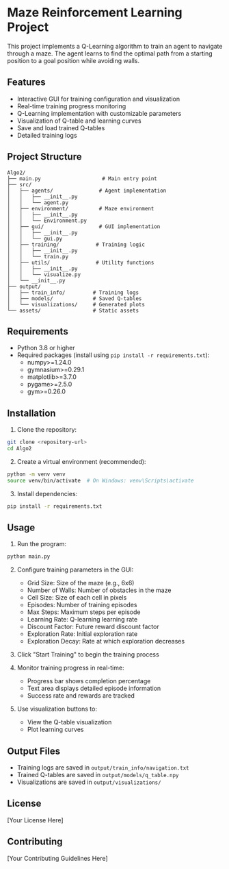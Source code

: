 # Maze Reinforcement Learning Project

This project implements a Q-Learning algorithm to train an agent to navigate through a maze. The agent learns to find the optimal path from a starting position to a goal position while avoiding walls.

## Features

- Interactive GUI for training configuration and visualization
- Real-time training progress monitoring
- Q-Learning implementation with customizable parameters
- Visualization of Q-table and learning curves
- Save and load trained Q-tables
- Detailed training logs

## Project Structure

```
Algo2/
├── main.py                    # Main entry point
├── src/
│   ├── agents/               # Agent implementation
│   │   ├── __init__.py
│   │   └── agent.py
│   ├── environment/          # Maze environment
│   │   ├── __init__.py
│   │   └── Environment.py
│   ├── gui/                  # GUI implementation
│   │   ├── __init__.py
│   │   └── gui.py
│   ├── training/            # Training logic
│   │   ├── __init__.py
│   │   └── train.py
│   ├── utils/               # Utility functions
│   │   ├── __init__.py
│   │   └── visualize.py
│   └── __init__.py
├── output/
│   ├── train_info/         # Training logs
│   ├── models/             # Saved Q-tables
│   └── visualizations/     # Generated plots
└── assets/                 # Static assets
```

## Requirements

- Python 3.8 or higher
- Required packages (install using `pip install -r requirements.txt`):
  - numpy>=1.24.0
  - gymnasium>=0.29.1
  - matplotlib>=3.7.0
  - pygame>=2.5.0
  - gym>=0.26.0

## Installation

1. Clone the repository:
```bash
git clone <repository-url>
cd Algo2
```

2. Create a virtual environment (recommended):
```bash
python -m venv venv
source venv/bin/activate  # On Windows: venv\Scripts\activate
```

3. Install dependencies:
```bash
pip install -r requirements.txt
```

## Usage

1. Run the program:
```bash
python main.py
```

2. Configure training parameters in the GUI:
   - Grid Size: Size of the maze (e.g., 6x6)
   - Number of Walls: Number of obstacles in the maze
   - Cell Size: Size of each cell in pixels
   - Episodes: Number of training episodes
   - Max Steps: Maximum steps per episode
   - Learning Rate: Q-learning learning rate
   - Discount Factor: Future reward discount factor
   - Exploration Rate: Initial exploration rate
   - Exploration Decay: Rate at which exploration decreases

3. Click "Start Training" to begin the training process

4. Monitor training progress in real-time:
   - Progress bar shows completion percentage
   - Text area displays detailed episode information
   - Success rate and rewards are tracked

5. Use visualization buttons to:
   - View the Q-table visualization
   - Plot learning curves

## Output Files

- Training logs are saved in `output/train_info/navigation.txt`
- Trained Q-tables are saved in `output/models/q_table.npy`
- Visualizations are saved in `output/visualizations/`

## License

[Your License Here]

## Contributing

[Your Contributing Guidelines Here] 